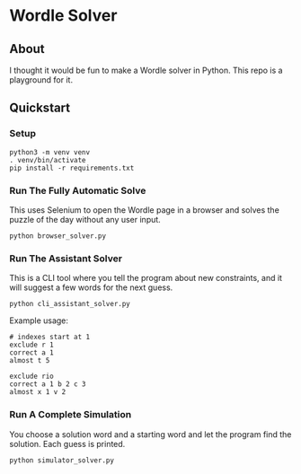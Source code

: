 # Wordle Solver

## About
I thought it would be fun to make a Wordle solver in Python. This repo is a playground for it.

## Quickstart

### Setup
```
python3 -m venv venv
. venv/bin/activate
pip install -r requirements.txt
```

### Run The Fully Automatic Solve 
This uses Selenium to open the Wordle page in a browser and solves the puzzle of the day without any user input.
```
python browser_solver.py
```

### Run The Assistant Solver
This is a CLI tool where you tell the program about new constraints, and it will suggest a few words for the next guess.
```
python cli_assistant_solver.py
```

Example usage:
```
# indexes start at 1
exclude r 1
correct a 1
almost t 5

exclude rio
correct a 1 b 2 c 3
almost x 1 v 2
```

### Run A Complete Simulation
You choose a solution word and a starting word and let the program find the solution. Each guess is printed. 
```
python simulator_solver.py
```
